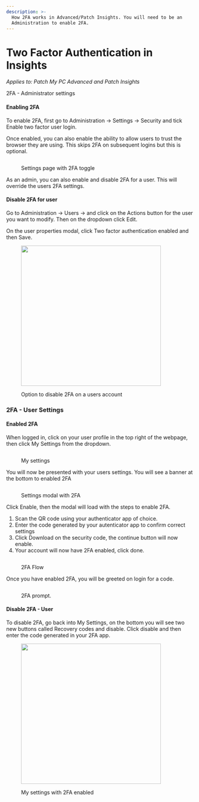 ```yaml
---
description: >-
  How 2FA works in Advanced/Patch Insights. You will need to be an
  Administration to enable 2FA.
---
```


# Two Factor Authentication in Insights

_Applies to: Patch My PC Advanced and Patch Insights_

2FA - Administrator settings

#### Enabling 2FA

To enable 2FA, first go to Administration -> Settings -> Security and tick Enable two factor user login.&#x20;

Once enabled, you can also enable the ability to allow users to trust the browser they are using. This skips 2FA on subsequent logins but this is optional.&#x20;

<figure><img src="../.gitbook/assets/image (320).png" alt=""><figcaption><p>Settings page with 2FA toggle</p></figcaption></figure>

As an admin, you can also enable and disable 2FA for a user. This will override the users 2FA settings.

#### Disable 2FA for user

Go to Administration -> Users -> and click on the Actions button for the user you want to modify. Then on the dropdown click Edit.&#x20;

On the user properties modal, click Two factor authentication enabled and then Save.

<figure><img src="../.gitbook/assets/image (328).png" alt="" width="375"><figcaption><p>Option to disable 2FA on a users account</p></figcaption></figure>

### 2FA - User Settings

#### Enabled 2FA

When logged in, click on your user profile in the top right of the webpage, then click My Settings from the dropdown.

<figure><img src="../.gitbook/assets/image (321).png" alt=""><figcaption><p>My settings</p></figcaption></figure>

You will now be presented with your users settings. You will see a banner at the bottom to enabled 2FA

<figure><img src="../.gitbook/assets/image (322).png" alt=""><figcaption><p>Settings modal with 2FA</p></figcaption></figure>

Click Enable, then the modal will load with the steps to enable 2FA.&#x20;

1. Scan the QR code using your authenticator app of choice.&#x20;
2. Enter the code generated by your autenticator app to confirm correct settings
3. Click Download on the security code, the continue button will now enable.&#x20;
4. Your account will now have 2FA enabled, click done.

<figure><img src="../.gitbook/assets/image (332).png" alt=""><figcaption><p>2FA Flow</p></figcaption></figure>

Once you have enabled 2FA, you will be greeted on login for a code.&#x20;

<figure><img src="../.gitbook/assets/image (325).png" alt=""><figcaption><p>2FA prompt.</p></figcaption></figure>



#### Disable 2FA - User

To disable 2FA, go back into My Settings, on the bottom you will see two new buttons called Recovery codes and disable. Click disable and then enter the code generated in your 2FA app.&#x20;

<figure><img src="../.gitbook/assets/image (329).png" alt="" width="375"><figcaption><p>My settings with 2FA enabled</p></figcaption></figure>
